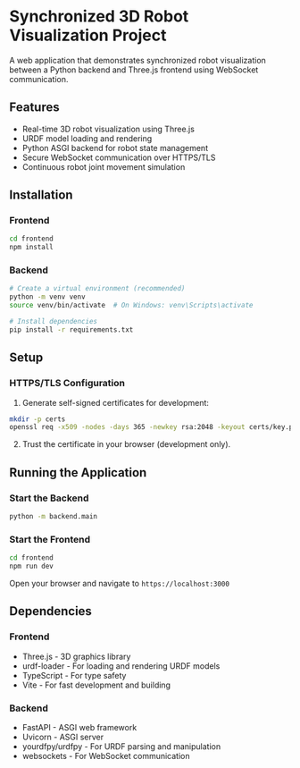 # Synchronized 3D Robot Visualization Project

A web application that demonstrates synchronized robot visualization between a Python backend and Three.js frontend using WebSocket communication.

## Features

- Real-time 3D robot visualization using Three.js
- URDF model loading and rendering
- Python ASGI backend for robot state management
- Secure WebSocket communication over HTTPS/TLS
- Continuous robot joint movement simulation

## Installation

### Frontend

```bash
cd frontend
npm install
```

### Backend

```bash
# Create a virtual environment (recommended)
python -m venv venv
source venv/bin/activate  # On Windows: venv\Scripts\activate

# Install dependencies
pip install -r requirements.txt
```

## Setup

### HTTPS/TLS Configuration

1. Generate self-signed certificates for development:

```bash
mkdir -p certs
openssl req -x509 -nodes -days 365 -newkey rsa:2048 -keyout certs/key.pem -out certs/cert.pem
```

2. Trust the certificate in your browser (development only).

## Running the Application

### Start the Backend

```bash
python -m backend.main
```

### Start the Frontend

```bash
cd frontend
npm run dev
```

Open your browser and navigate to `https://localhost:3000`

## Dependencies

### Frontend
- Three.js - 3D graphics library
- urdf-loader - For loading and rendering URDF models
- TypeScript - For type safety
- Vite - For fast development and building

### Backend
- FastAPI - ASGI web framework
- Uvicorn - ASGI server
- yourdfpy/urdfpy - For URDF parsing and manipulation
- websockets - For WebSocket communication
